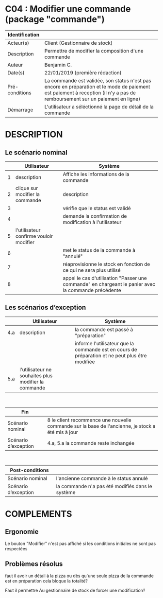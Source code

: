 # C04 : Modifier une commande (package "commande")

|Identification | |
|-|-|
|Acteur(s) | Client (Gestionnaire de stock) |
|Description | Permettre de modifier la composition d'une commande |
|Auteur | Benjamin C. |
|Date(s) | 22/01/2019 (première rédaction) |
|Pré-conditions | La commande est validée, son status n'est pas encore en préparation et le mode de paiement est paiement à reception (il n'y a pas de remboursement sur un paiement en ligne)|
|Démarrage | L'utilisateur a séléctionné la page de détail de la commande |

# DESCRIPTION

## Le scénario nominal
||Utilisateur|Système|
|-|-|-|
|1| description | Affiche les informations de la commande |
|2| clique sur modifier la commande | description |
|3|  | vérifie que le status est validé |
|4|  | demande la confirmation de modification à l'utilisateur |
|5| l'utilisateur confirme vouloir modifier | |
|6|  | met le status de la commande à "annulé" |
|7|  | réaprovisionne le stock en fonction de ce qui ne sera plus utilisé |
|8|  | appel le cas d'utilisation "Passer une commande" en chargeant le panier avec la commande précédente |

## Les scénarios d’exception

||Utilisateur|Système|
|-|-|-|
|4.a| description | la commande est passé à "préparation" |
|   |  | informe l'utilisateur que la commande est en cours de préparation et ne peut plus étre modifiée |
|5.a| l'utilisateur ne souhaites plus modifier la commande |  |

<br/>

|Fin||
|-|-|
|Scénario nominal | 8 le client recommence une nouvelle commande sur la base de l'ancienne, je stock a été mis à jour|
|Scénario d’exception | 4.a, 5.a la commande reste inchangée |

<br/>

|Post-conditions||
|-|-
|Scénario nominal | l'ancienne commande à le status annulé |
|Scénario d’exception | la commande n'a pas été modifiés dans le système |

# COMPLEMENTS

## Ergonomie 

Le bouton "Modifier" n'est pas affiché si les conditions initiales ne sont pas respectées

## Problèmes résolus 

faut il avoir un détail à la pizza ou dès qu'une seule pizza de la commande est en préparation cela bloque la totalité?

Faut il permettre Au gestionnaire de stock de forcer une modification?